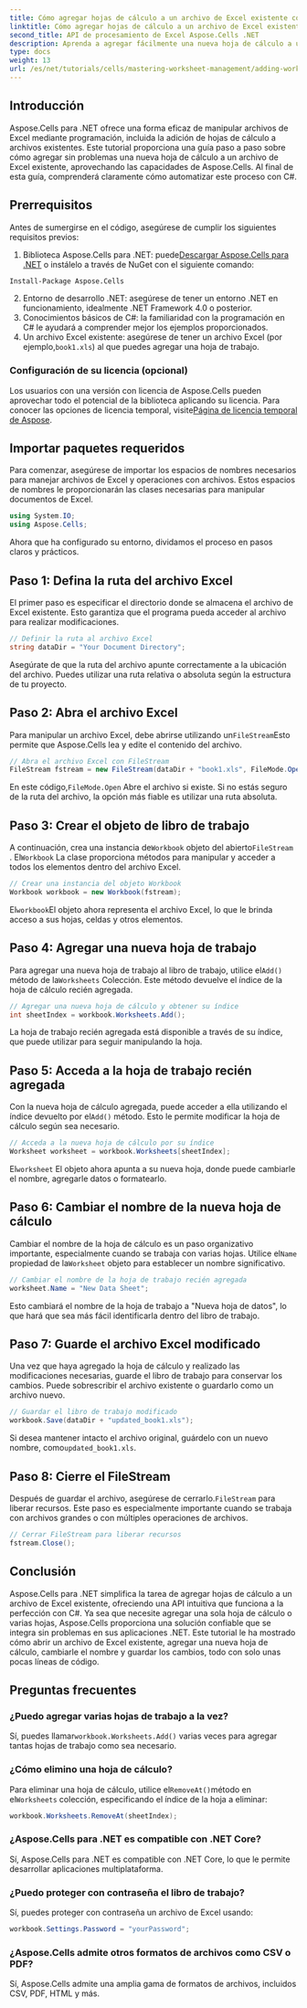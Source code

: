 ```yaml
---
title: Cómo agregar hojas de cálculo a un archivo de Excel existente con Aspose.Cells
linktitle: Cómo agregar hojas de cálculo a un archivo de Excel existente con Aspose.Cells
second_title: API de procesamiento de Excel Aspose.Cells .NET
description: Aprenda a agregar fácilmente una nueva hoja de cálculo a un archivo de Excel existente en .NET con Aspose.Cells. Esta guía paso a paso cubre todo, desde la configuración de su entorno hasta el guardado del archivo de Excel modificado.
type: docs
weight: 13
url: /es/net/tutorials/cells/mastering-worksheet-management/adding-worksheets-to-existing-excel-file/
---
```

## Introducción

Aspose.Cells para .NET ofrece una forma eficaz de manipular archivos de Excel mediante programación, incluida la adición de hojas de cálculo a archivos existentes. Este tutorial proporciona una guía paso a paso sobre cómo agregar sin problemas una nueva hoja de cálculo a un archivo de Excel existente, aprovechando las capacidades de Aspose.Cells. Al final de esta guía, comprenderá claramente cómo automatizar este proceso con C#.

## Prerrequisitos

Antes de sumergirse en el código, asegúrese de cumplir los siguientes requisitos previos:

1.  Biblioteca Aspose.Cells para .NET: puede[Descargar Aspose.Cells para .NET](https://releases.aspose.com/cells/net/) o instálelo a través de NuGet con el siguiente comando:
   ```bash
   Install-Package Aspose.Cells
   ```
2. Entorno de desarrollo .NET: asegúrese de tener un entorno .NET en funcionamiento, idealmente .NET Framework 4.0 o posterior.
3. Conocimientos básicos de C#: la familiaridad con la programación en C# le ayudará a comprender mejor los ejemplos proporcionados.
4.  Un archivo Excel existente: asegúrese de tener un archivo Excel (por ejemplo,`book1.xls`) al que puedes agregar una hoja de trabajo.

### Configuración de su licencia (opcional)

 Los usuarios con una versión con licencia de Aspose.Cells pueden aprovechar todo el potencial de la biblioteca aplicando su licencia. Para conocer las opciones de licencia temporal, visite[Página de licencia temporal de Aspose](https://purchase.aspose.com/temporary-license/).

## Importar paquetes requeridos

Para comenzar, asegúrese de importar los espacios de nombres necesarios para manejar archivos de Excel y operaciones con archivos. Estos espacios de nombres le proporcionarán las clases necesarias para manipular documentos de Excel.

```csharp
using System.IO;
using Aspose.Cells;
```

Ahora que ha configurado su entorno, dividamos el proceso en pasos claros y prácticos.

## Paso 1: Defina la ruta del archivo Excel

El primer paso es especificar el directorio donde se almacena el archivo de Excel existente. Esto garantiza que el programa pueda acceder al archivo para realizar modificaciones.

```csharp
// Definir la ruta al archivo Excel
string dataDir = "Your Document Directory";
```

Asegúrate de que la ruta del archivo apunte correctamente a la ubicación del archivo. Puedes utilizar una ruta relativa o absoluta según la estructura de tu proyecto.

## Paso 2: Abra el archivo Excel

 Para manipular un archivo Excel, debe abrirse utilizando un`FileStream`Esto permite que Aspose.Cells lea y edite el contenido del archivo.

```csharp
// Abra el archivo Excel con FileStream
FileStream fstream = new FileStream(dataDir + "book1.xls", FileMode.Open);
```

 En este código,`FileMode.Open` Abre el archivo si existe. Si no estás seguro de la ruta del archivo, la opción más fiable es utilizar una ruta absoluta.

## Paso 3: Crear el objeto de libro de trabajo

 A continuación, crea una instancia de`Workbook` objeto del abierto`FileStream` . El`Workbook` La clase proporciona métodos para manipular y acceder a todos los elementos dentro del archivo Excel.

```csharp
// Crear una instancia del objeto Workbook
Workbook workbook = new Workbook(fstream);
```

 El`workbook`El objeto ahora representa el archivo Excel, lo que le brinda acceso a sus hojas, celdas y otros elementos.

## Paso 4: Agregar una nueva hoja de trabajo

 Para agregar una nueva hoja de trabajo al libro de trabajo, utilice el`Add()` método de la`Worksheets` Colección. Este método devuelve el índice de la hoja de cálculo recién agregada.

```csharp
// Agregar una nueva hoja de cálculo y obtener su índice
int sheetIndex = workbook.Worksheets.Add();
```

La hoja de trabajo recién agregada está disponible a través de su índice, que puede utilizar para seguir manipulando la hoja.

## Paso 5: Acceda a la hoja de trabajo recién agregada

 Con la nueva hoja de cálculo agregada, puede acceder a ella utilizando el índice devuelto por el`Add()` método. Esto le permite modificar la hoja de cálculo según sea necesario.

```csharp
// Acceda a la nueva hoja de cálculo por su índice
Worksheet worksheet = workbook.Worksheets[sheetIndex];
```

 El`worksheet` El objeto ahora apunta a su nueva hoja, donde puede cambiarle el nombre, agregarle datos o formatearlo.

## Paso 6: Cambiar el nombre de la nueva hoja de cálculo

 Cambiar el nombre de la hoja de cálculo es un paso organizativo importante, especialmente cuando se trabaja con varias hojas. Utilice el`Name` propiedad de la`Worksheet` objeto para establecer un nombre significativo.

```csharp
// Cambiar el nombre de la hoja de trabajo recién agregada
worksheet.Name = "New Data Sheet";
```

Esto cambiará el nombre de la hoja de trabajo a "Nueva hoja de datos", lo que hará que sea más fácil identificarla dentro del libro de trabajo.

## Paso 7: Guarde el archivo Excel modificado

Una vez que haya agregado la hoja de cálculo y realizado las modificaciones necesarias, guarde el libro de trabajo para conservar los cambios. Puede sobrescribir el archivo existente o guardarlo como un archivo nuevo.

```csharp
// Guardar el libro de trabajo modificado
workbook.Save(dataDir + "updated_book1.xls");
```

 Si desea mantener intacto el archivo original, guárdelo con un nuevo nombre, como`updated_book1.xls`.

## Paso 8: Cierre el FileStream

 Después de guardar el archivo, asegúrese de cerrarlo.`FileStream` para liberar recursos. Este paso es especialmente importante cuando se trabaja con archivos grandes o con múltiples operaciones de archivos.

```csharp
// Cerrar FileStream para liberar recursos
fstream.Close();
```

## Conclusión

Aspose.Cells para .NET simplifica la tarea de agregar hojas de cálculo a un archivo de Excel existente, ofreciendo una API intuitiva que funciona a la perfección con C#. Ya sea que necesite agregar una sola hoja de cálculo o varias hojas, Aspose.Cells proporciona una solución confiable que se integra sin problemas en sus aplicaciones .NET. Este tutorial le ha mostrado cómo abrir un archivo de Excel existente, agregar una nueva hoja de cálculo, cambiarle el nombre y guardar los cambios, todo con solo unas pocas líneas de código.

## Preguntas frecuentes

### ¿Puedo agregar varias hojas de trabajo a la vez?

 Sí, puedes llamar`workbook.Worksheets.Add()` varias veces para agregar tantas hojas de trabajo como sea necesario.

### ¿Cómo elimino una hoja de cálculo?

 Para eliminar una hoja de cálculo, utilice el`RemoveAt()`método en el`Worksheets` colección, especificando el índice de la hoja a eliminar:
```csharp
workbook.Worksheets.RemoveAt(sheetIndex);
```

### ¿Aspose.Cells para .NET es compatible con .NET Core?

Sí, Aspose.Cells para .NET es compatible con .NET Core, lo que le permite desarrollar aplicaciones multiplataforma.

### ¿Puedo proteger con contraseña el libro de trabajo?

Sí, puedes proteger con contraseña un archivo de Excel usando:
```csharp
workbook.Settings.Password = "yourPassword";
```

### ¿Aspose.Cells admite otros formatos de archivos como CSV o PDF?
Sí, Aspose.Cells admite una amplia gama de formatos de archivos, incluidos CSV, PDF, HTML y más.